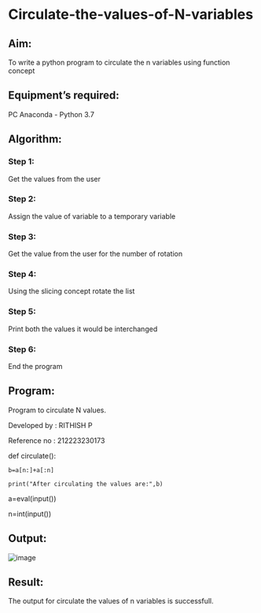 # Circulate-the-values-of-N-variables
## Aim:
To write a python program to circulate the n variables using function concept
## Equipment’s required:
PC
Anaconda - Python 3.7
## Algorithm: 
### Step 1:
Get the values from the user

### Step 2: 
Assign the value of variable to a temporary variable

### Step 3: 
Get the value from the user for the number of rotation

### Step 4: 
Using the slicing concept rotate the list

### Step 5: 
Print both the values it would be interchanged

### Step 6: 
End the program

## Program:
Program to circulate N values.

Developed by : RITHISH P

Reference no : 212223230173

def circulate():

    b=a[n:]+a[:n]
    
    print("After circulating the values are:",b)
    
a=eval(input())

n=int(input())
## Output:
![image](https://github.com/RITHISHlearn/Circulate-the-values-of-N-variables/assets/145446645/9328064a-0188-4c74-92db-424b5cde9129)


## Result:
The output for circulate the values of n variables is successfull.
